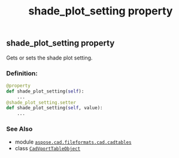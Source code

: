 ﻿---
title: shade_plot_setting property
second_title: Aspose.CAD for Python via .NET API References
description: 
type: docs
weight: 360
url: /python-net/aspose.cad.fileformats.cad.cadtables/cadvporttableobject/shade_plot_setting/
is_root: false
---

## shade_plot_setting property


Gets or sets the shade plot setting.
### Definition:
```python
@property
def shade_plot_setting(self):
    ...
@shade_plot_setting.setter
def shade_plot_setting(self, value):
    ...
```

### See Also
* module [`aspose.cad.fileformats.cad.cadtables`](../../)
* class [`CadVportTableObject`](/cad/python-net/aspose.cad.fileformats.cad.cadtables/cadvporttableobject)
